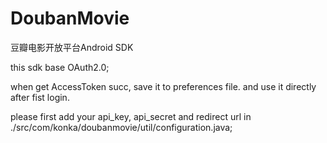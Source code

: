 DoubanMovie
===========

豆瓣电影开放平台Android SDK

this sdk base OAuth2.0;

when get AccessToken succ, save it to preferences file. and
use it directly after fist login.

please first add your api_key, api_secret and redirect url 
      in ./src/com/konka/doubanmovie/util/configuration.java;

